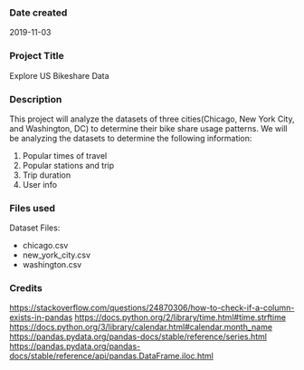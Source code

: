### Date created
2019-11-03

### Project Title
Explore US Bikeshare Data

### Description
This project will analyze the datasets of three cities(Chicago, New York City, and Washington, DC) to determine their bike share usage patterns. We will be analyzing the datasets to determine the following information:
1. Popular times of travel
2. Popular stations and trip
3. Trip duration
4. User info


### Files used
Dataset Files:
- chicago.csv
- new_york_city.csv
- washington.csv

### Credits
https://stackoverflow.com/questions/24870306/how-to-check-if-a-column-exists-in-pandas
https://docs.python.org/2/library/time.html#time.strftime
https://docs.python.org/3/library/calendar.html#calendar.month_name
https://pandas.pydata.org/pandas-docs/stable/reference/series.html
https://pandas.pydata.org/pandas-docs/stable/reference/api/pandas.DataFrame.iloc.html

